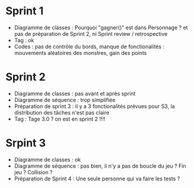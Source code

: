 # Sprint 1
- Diagramme de classes : Pourquoi "gagner()" est dans Personnage ? et pas de préparation de Sprint 2, ni Sprint review / retrospective
- Tag : ok
- Codes : pas de contrôle du bords, manque de fonctionalités : mouvements aléatoires des monstres, gain des points

# Sprint 2
- Diagramme de classes : pas avant et après sprint
- Diagramme de séquence : trop simplifiée
- Préparation de sprint 3 : il y a 3 fonctionalités prévues pour S3, la distribution des tâches n'est pas claire
- Tag : Tage 3.0 ? on est en sprint 2 !!!!

# Srpint 3
- Diagramme de classes : ok
- Diagramme de séquence : pas bien, il n'y a pas de boucle du jeu ? Fin jeu ? Collision ?
- Préparation de Sprint 4 : Une seule personne qui va faire les tests ?


